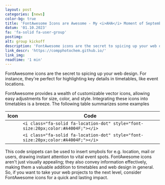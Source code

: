 ```yaml
---
layout: post
categories: [news]
color-bg: true
title: 'FontAwesome Icons are Awesome - My <i>AHA</i> Moment of September 2023'
datum: '01.10.2023'
fa: 'fa-solid fa-user-group'
postimg: 
alt: group kickoff
description: 'FontAwesome icons are the secret to spicing up your web design.'
link_descr: 'https://compphotochem.github.io/'
link_img: 
readtime: '1 min'
---
```


<span class="dropcap">F</span>ontAwesome icons are the secret to spicing up your web design. 
For instance, they're perfect for highlighting key details in timetables, like event locations.

FontAwesome provides a wealth of customizable vector icons, allowing easy adjustments for size, color, and style.
Integrating these icons into timetables is a breeze. 
The following table summarizes some examples

Icon | Code |
--- | --- |
<i class="fa-solid fa-location-dot" style="font-size:20px;color:#A4004F;"></i> |  `<i class="fa-solid fa-location-dot" style="font-size:20px;color:#A4004F;"></i>` | 
<i class="fa-solid fa-location-dot" style="font-size:20px;color:#A4004F;"></i> |  `<i class="fa-solid fa-location-dot" style="font-size:20px;color:#A4004F;"></i>` | 

This code snippets can be used to insert smybols for e.g. location, mail or users, drawing instant attention to vital event spots. 
FontAwesome icons aren't just visually appealing; they also convey information effectively, making them a valuable addition to timetables and web design in general.
So, if you want to take your web projects to the next level, consider FontAwesome icons for a quick and lasting impact.
